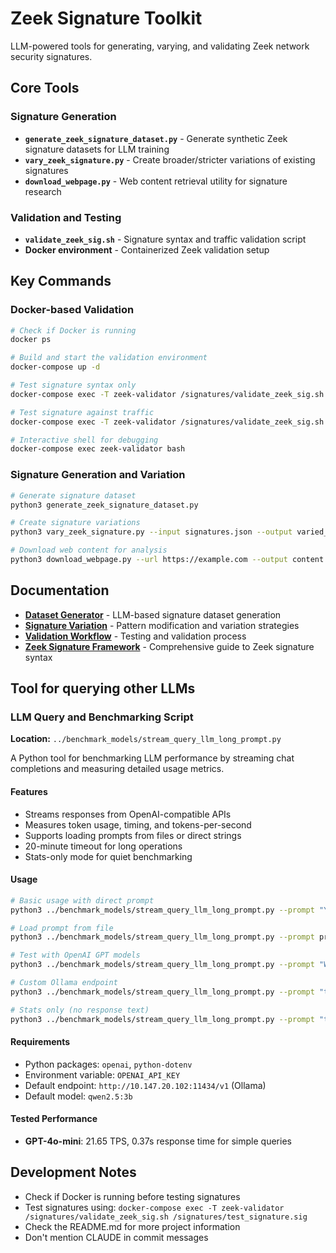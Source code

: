 # Zeek Signature Toolkit

LLM-powered tools for generating, varying, and validating Zeek network security signatures.

## Core Tools

### Signature Generation
- **`generate_zeek_signature_dataset.py`** - Generate synthetic Zeek signature datasets for LLM training
- **`vary_zeek_signature.py`** - Create broader/stricter variations of existing signatures
- **`download_webpage.py`** - Web content retrieval utility for signature research

### Validation and Testing
- **`validate_zeek_sig.sh`** - Signature syntax and traffic validation script
- **Docker environment** - Containerized Zeek validation setup

## Key Commands

### Docker-based Validation
```bash
# Check if Docker is running
docker ps

# Build and start the validation environment
docker-compose up -d

# Test signature syntax only
docker-compose exec -T zeek-validator /signatures/validate_zeek_sig.sh /signatures/test_signature.sig

# Test signature against traffic
docker-compose exec -T zeek-validator /signatures/validate_zeek_sig.sh /signatures/test_signature.sig /test_data/sample.pcap

# Interactive shell for debugging
docker-compose exec zeek-validator bash
```

### Signature Generation and Variation
```bash
# Generate signature dataset
python3 generate_zeek_signature_dataset.py

# Create signature variations
python3 vary_zeek_signature.py --input signatures.json --output varied_signatures.json

# Download web content for analysis
python3 download_webpage.py --url https://example.com --output content.txt
```

## Documentation

- **[Dataset Generator](generate_zeek_signature_dataset_overview.md)** - LLM-based signature dataset generation
- **[Signature Variation](vary_zeek_signature_overview.md)** - Pattern modification and variation strategies  
- **[Validation Workflow](zeek_validation_workflow_overview.md)** - Testing and validation process
- **[Zeek Signature Framework](zeek_signature_framework.md)** - Comprehensive guide to Zeek signature syntax

## Tool for querying other LLMs

### LLM Query and Benchmarking Script
**Location:** `../benchmark_models/stream_query_llm_long_prompt.py`

A Python tool for benchmarking LLM performance by streaming chat completions and measuring detailed usage metrics.

#### Features
- Streams responses from OpenAI-compatible APIs
- Measures token usage, timing, and tokens-per-second
- Supports loading prompts from files or direct strings
- 20-minute timeout for long operations
- Stats-only mode for quiet benchmarking

#### Usage
```bash
# Basic usage with direct prompt
python3 ../benchmark_models/stream_query_llm_long_prompt.py --prompt "Your question here"

# Load prompt from file
python3 ../benchmark_models/stream_query_llm_long_prompt.py --prompt prompt.txt

# Test with OpenAI GPT models
python3 ../benchmark_models/stream_query_llm_long_prompt.py --prompt "What is 2+2?" --model gpt-4o-mini --base_url https://api.openai.com/v1

# Custom Ollama endpoint
python3 ../benchmark_models/stream_query_llm_long_prompt.py --prompt "test" --model llama2 --base_url http://10.147.20.102:11434/v1

# Stats only (no response text)
python3 ../benchmark_models/stream_query_llm_long_prompt.py --prompt "test" --stats_only
```

#### Requirements
- Python packages: `openai`, `python-dotenv`
- Environment variable: `OPENAI_API_KEY`
- Default endpoint: `http://10.147.20.102:11434/v1` (Ollama)
- Default model: `qwen2.5:3b`

#### Tested Performance
- **GPT-4o-mini**: 21.65 TPS, 0.37s response time for simple queries

## Development Notes

- Check if Docker is running before testing signatures
- Test signatures using: `docker-compose exec -T zeek-validator /signatures/validate_zeek_sig.sh /signatures/test_signature.sig`
- Check the README.md for more project information
- Don't mention CLAUDE in commit messages
